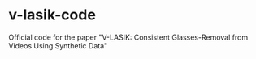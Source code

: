 # v-lasik-code
Official code for the paper "V-LASIK: Consistent Glasses-Removal from Videos Using Synthetic Data"
